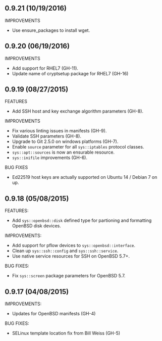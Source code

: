 ## 0.9.21 (10/19/2016)

IMPROVEMENTS

* Use ensure_packages to install wget.

## 0.9.20 (06/19/2016)

IMPROVEMENTS

* Add support for RHEL7 (GH-11).
* Update name of cryptsetup package for RHEL7 (GH-16)

## 0.9.19 (08/27/2015)

FEATURES

* Add SSH host and key exchange algorithm parameters (GH-8).

IMPROVEMENTS

* Fix various linting issues in manifests (GH-9).
* Validate SSH parameters (GH-8).
* Upgrade to Git 2.5.0 on windows platforms (GH-7).
* Enable `source` parameter for all `sys::iptables` protocol classes.
* `sys::apt::sources` is now an ensurable resource.
* `sys::inifile` improvements (GH-6).

BUG FIXES

* Ed22519 host keys are actually supported on Ubuntu 14 / Debian 7 on up.

## 0.9.18 (05/08/2015)

FEATURES:

* Add `sys::openbsd::disk` defined type for partioning and formatting OpenBSD
  disk devices.

IMPROVEMENTS:

* Add support for pflow devices to `sys::openbsd::interface`.
* Clean up `sys::ssh::config` and `sys::ssh::service`.
* Use native service resources for SSH on OpenBSD 5.7+.

BUG FIXES:

* Fix `sys::screen` package parameters for OpenBSD 5.7.

## 0.9.17 (04/08/2015)

IMPROVEMENTS:

* Updates for OpenBSD manifests (GH-4)

BUG FIXES:

* SELinux template location fix from Bill Weiss (GH-5)
